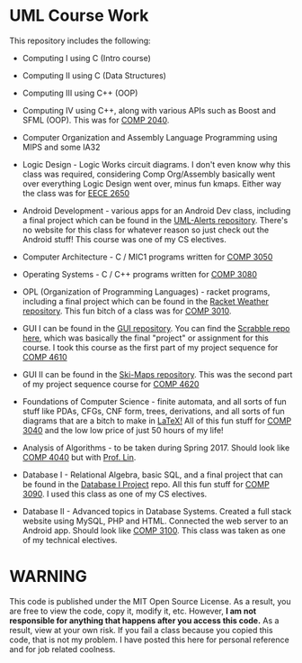 UML Course Work
==================

This repository includes the following:

* Computing I using C (Intro course)

* Computing II using C (Data Structures)

* Computing III using C++ (OOP)

* Computing IV using C++, along with various APIs such as Boost and SFML (OOP). This was for [COMP 2040](http://www.cs.uml.edu/ecg/index.php/Comp4spr15/Comp4spr15).

* Computer Organization and Assembly Language Programming using MIPS and some IA32

* Logic Design - Logic Works circuit diagrams. I don't even know why this class was required, considering Comp Org/Assembly basically went over everything Logic Design went over, minus fun kmaps. Either way the class was for [EECE 2650](http://faculty.uml.edu/Tricia_Chigan/Courses/16_265/LogicDesign.html)

* Android Development - various apps for an Android Dev class, including a final project which can be found in the [UML-Alerts repository](https://github.com/JasonD94/UML-Alerts). There's no website for this class for whatever reason so just check out the Android stuff! This course was one of my CS electives.

* Computer Architecture - C / MIC1 programs written for [COMP 3050](http://www.cs.uml.edu/~bill/cs305/)

* Operating Systems - C / C++ programs written for [COMP 3080](http://www.cs.uml.edu/~bill/cs308/)

* OPL (Organization of Programming Languages) - racket programs, including a final project which can be found in the [Racket Weather repository](https://github.com/oplS16projects/Racket-Weather). This fun bitch of a class was for [COMP 3010](http://www.cs.uml.edu/ecg/index.php/OPLspr16/OPLspr16).

* GUI I can be found in the [GUI repository](https://github.com/JasonD94/GUI). You can find the [Scrabble repo here](https://github.com/JasonD94/scrabble), which was basically the final "project" or assignment for this course. I took this course as the first part of my project sequence for [COMP 4610](https://teaching.cs.uml.edu/~heines/91.461/91.461-2014-15f/461home.jsp)

* GUI II can be found in the [Ski-Maps repository](https://github.com/JasonD94/Ski-Maps). This was the second part of my project sequence course for [COMP 4620](https://teaching.cs.uml.edu/~heines/91.462/91.462-2015-16s/462home.jsp)

* Foundations of Computer Science - finite automata, and all sorts of fun stuff like PDAs, CFGs, CNF form, trees, derivations, and all sorts of fun diagrams that are a bitch to make in [LaTeX!](https://www.latex-project.org/) All of this fun stuff for [COMP 3040](http://www.cs.uml.edu/~kseethar/Fall2016/COMP.3040/) and the low low price of just 50 hours of my life!

* Analysis of Algorithms - to be taken during Spring 2017. Should look like [COMP 4040](http://www.cs.uml.edu/~kdaniels/courses/ALG_404_S15.html) but with [Prof. Lin](https://www.uml.edu/Sciences/computer-science/faculty/Lin-Sirong.aspx).

* Database I - Relational Algebra, basic SQL, and a final project that can be found in the [Database I Project](https://github.com/JasonD94/Database-I-Project) repo. All this fun stuff for [COMP 3090](http://www.cs.uml.edu/~cchen/309-F16/index.html). I used this class as one of my CS electives.

* Database II - Advanced topics in Database Systems. Created a full stack website using MySQL, PHP and HTML. Connected the web server to an Android app. Should look like [COMP 3100](http://www.cs.uml.edu/~cchen/310-S17/index.html). This class was taken as one of my technical electives.

WARNING
========

This code is published under the MIT Open Source License. As a result, you are free to view the code, copy it, modify it, etc. However, **I am not responsible for anything that happens after you access this code.** As a result, view at your own risk. If you fail a class because you copied this code, that is not my problem. I have posted this here for personal reference and for job related coolness.
